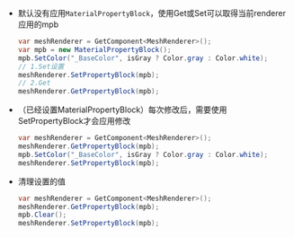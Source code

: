 - 默认没有应用`MaterialPropertyBlock`，使用Get或Set可以取得当前renderer应用的mpb

    ``` csharp
    var meshRenderer = GetComponent<MeshRenderer>();
    var mpb = new MaterialPropertyBlock();
    mpb.SetColor("_BaseColor", isGray ? Color.gray : Color.white);
    // 1.Set设置
    meshRenderer.SetPropertyBlock(mpb);
    // 2.Get
    meshRenderer.GetPropertyBlock(mpb);
    ```

- （已经设置MaterialPropertyBlock）每次修改后，需要使用SetPropertyBlock才会应用修改

    ``` csharp
    var meshRenderer = GetComponent<MeshRenderer>();
    meshRenderer.GetPropertyBlock(mpb);
    mpb.SetColor("_BaseColor", isGray ? Color.gray : Color.white);
    meshRenderer.SetPropertyBlock(mpb);
    ```

- 清理设置的值

    ``` csharp
    var meshRenderer = GetComponent<MeshRenderer>();
    meshRenderer.GetPropertyBlock(mpb);
    mpb.Clear();
    meshRenderer.SetPropertyBlock(mpb);
    ```

    

